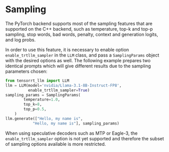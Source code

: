 # Sampling

The PyTorch backend supports most of the sampling features that are supported on the C++ backend, such as temperature, top-k and top-p sampling, stop words, bad words, penalty, context and generation logits, and log probs.

In order to use this feature, it is necessary to enable option `enable_trtllm_sampler` in the `LLM` class, and pass a `SamplingParams` object with the desired options as well. The following example prepares two identical prompts which will give different results due to the sampling parameters chosen:

```python
from tensorrt_llm import LLM
llm = LLM(model='nvidia/Llama-3.1-8B-Instruct-FP8',
          enable_trtllm_sampler=True)
sampling_params = SamplingParams(
        temperature=1.0,
        top_k=8,
        top_p=0.5,
    )
llm.generate(["Hello, my name is",
            "Hello, my name is"], sampling_params)
```

When using speculative decoders such as MTP or Eagle-3, the `enable_trtllm_sampler` option is not yet supported and therefore the subset of sampling options available is more restricted.
